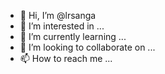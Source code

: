 - 👋 Hi, I’m @lrsanga
- 👀 I’m interested in ...
- 🌱 I’m currently learning ...
- 💞️ I’m looking to collaborate on ...
- 📫 How to reach me ...

<!---
lrsanga/lrsanga is a ✨ special ✨ repository because its `README.md` (this file) appears on your GitHub profile.
You can click the Preview link to take a look at your changes.
--->
